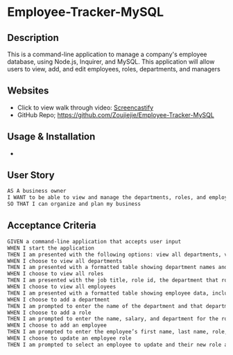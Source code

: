 # Employee-Tracker-MySQL

## Description
This is a command-line application to manage a company's employee database, using Node.js, Inquirer, and MySQL. This application will allow users to view, add, and edit employees, roles, departments, and managers

## Websites
- Click to view walk through video: [Screencastify](???)
- GitHub Repo; https://github.com/Zoujiejie/Employee-Tracker-MySQL 

## Usage & Installation
- 

## User Story
```sh
AS A business owner
I WANT to be able to view and manage the departments, roles, and employees in my company
SO THAT I can organize and plan my business
```

## Acceptance Criteria
```sh
GIVEN a command-line application that accepts user input
WHEN I start the application
THEN I am presented with the following options: view all departments, view all roles, view all employees, add a department, add a role, add an employee, and update an employee role
WHEN I choose to view all departments
THEN I am presented with a formatted table showing department names and department ids
WHEN I choose to view all roles
THEN I am presented with the job title, role id, the department that role belongs to, and the salary for that role
WHEN I choose to view all employees
THEN I am presented with a formatted table showing employee data, including employee ids, first names, last names, job titles, departments, salaries, and managers that the employees report to
WHEN I choose to add a department
THEN I am prompted to enter the name of the department and that department is added to the database
WHEN I choose to add a role
THEN I am prompted to enter the name, salary, and department for the role and that role is added to the database
WHEN I choose to add an employee
THEN I am prompted to enter the employee’s first name, last name, role, and manager, and that employee is added to the database
WHEN I choose to update an employee role
THEN I am prompted to select an employee to update and their new role and this information is updated in the database
```